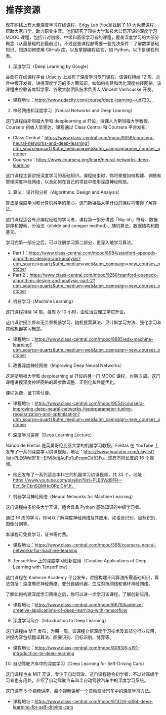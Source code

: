# 推荐资源

现在网络上有大量深度学习在线课程，Edgy Lab 为大家找到了 10 大免费课程，帮助大家自学，助力职业生涯。他们研究了顶尖大学和技术公司开设的深度学习 MOOC 课程，包括针对初级、中级和高级学习者的课程，覆盖深度学习的大部分概念（从最基础的到最前沿）。不过这些课程都需要一些先决条件：了解数学基础知识、知道如何使用 GitHub 库，以及掌握编程语言，如 Python。以下是课程列表。

1. 深度学习（Deep Learning by Google）

谷歌在在线课程平台 Udacity 上发布了深度学习专门课程。该课程持续 12 周，适合中级开发者，讲授深度学习的多方面知识，如如何构建和优化深度神经网络。该课程由谷歌首席科学家、谷歌大脑团队技术负责人 Vincent Vanhoucke 开发。

* 课程地址：https://www.udacity.com/course/deep-learning—ud730。

2. 神经网络和深度学习（Neural Networks and Deep Learning）

这门课程由斯坦福大学和 deeplearning.ai 开设，授课人为斯坦福大学教授、Coursera 创始人吴恩达，课程通过 Class Central 和 Coursera 平台发布。
* Class Central：https://www.class-central.com/mooc/9058/coursera-neural-networks-and-deep-learning?utm_source=quartz&utm_medium=web&utm_campaign=new_courses_october
* Coursera：https://www.coursera.org/learn/neural-networks-deep-learning

这门课程主要讲授深度学习的基础知识。课程结束时，你将掌握如何构建、训练和管理深度神经网络，以及如何在自己的项目中使用深度神经网络。

3. 算法：设计和分析（Algorithms: Design and Analysis）

算法是深度学习和计算机科学的核心，这门斯坦福大学开设的课程将带你了解算法。

这门课程适合有点编程经验的学习者，课程第一部分讲述「Big-oh」符号、数据排序和搜索、分治法（divide and conquer method）、随机算法、数据结构和图基元。

学习完第一部分之后，可以注册学习第二部分，更深入地学习算法。

* Part 1：https://www.class-central.com/mooc/8984/stanford-openedx-algorithms-design-and-analysis?utm_source=quartz&utm_medium=web&utm_campaign=new_courses_october
* Part 2：https://www.class-central.com/mooc/9250/stanford-openedx-algorithms-design-and-analysis-part-2?utm_source=quartz&utm_medium=web&utm_campaign=new_courses_october

4. 机器学习（Machine Learning）

这门课程持续 14 周，每周 8-10 小时，由佐治亚理工学院开设。

这门课讲授监督和无监督机器学习、随机搜索算法、贝叶斯学习方法、强化学习和其他机器学习概念。

* 课程地址：https://www.class-central.com/mooc/8995/edx-machine-learning?utm_source=quartz&utm_medium=web&utm_campaign=new_courses_october

5. 改善深度神经网络（Improving Deep Neural Networks）

这是斯坦福大学和 deeplearning.ai 开设的另一门 MOOC 课程，为期 3 周。这门课程讲授深度神经网络的超参数调整、正则化和性能优化。

课程免费，证书需付费。

* 课程地址：https://www.class-central.com/mooc/9054/coursera-improving-deep-neural-networks-hyperparameter-tuning-regularization-and-optimization?utm_source=quartz&utm_medium=web&utm_campaign=new_courses_october

6. 深度学习讲座（Deep Learning Lecture）

Nando de Freitas 是英属哥伦比亚大学的机器学习教授。Freitas 在 YouTube 上发布了一系列深度学习讲课视频，地址：https://www.youtube.com/playlist?list=PLE6Wd9FR—EfW8dtjAuPoTuPcqmOV53Fu。现有不同长度的 16 个视频。

* 他还发布了一系列适合本科生的机器学习讲课视频，共 33 个。地址：https://www.youtube.com/playlist?list=PLE6Wd9FR—Ecf_5nCbnSQMHqORpiChfJf。

7. 机器学习神经网络（Neural Networks for Machine Learning）

这门课程由多伦多大学开设，适合具备 Python 基础知识的中级学习者。

通过 16 周的学习，你可以了解深度神经网络及其应用，如语音识别、目标识别、图像分割等。

本课程可免费学习，证书需付费。

* 课程地址：https://www.class-central.com/mooc/398/coursera-neural-networks-for-machine-learning

8. TensorFlow 上的深度学习创新应用（Creative Applications of Deep Learning with TensorFlow）

这门课程在 Kadenze Academy 平台发布，讲授构建不同算法所需基础知识，算法包括：深度卷积神经网络、变分自编码器、生成对抗网络和循环神经网络。

了解如何构建深度学习网络之后，你可以进一步学习该课程，了解创新应用。

* 课程地址：https://www.class-central.com/mooc/6679/kadenze-creative-applications-of-deep-learning-with-tensorflow

9. 深度学习简介（Introduction to Deep Learning）

这门课程由 MIT 发布，为期一周。该课程介绍深度学习技术及其部分行业应用，讲授内容包括翻译算法、图像识别、目标识别、博弈等。

* 课程地址：https://www.class-central.com/mooc/8083/6-s191-introduction-to-deep-learning

10. 自动驾驶汽车中的深度学习（Deep Learning for Self-Driving Cars）

这门课程也由 MIT 开设，专注于自动驾驶。这门课程适合初学者，不过对高级学习者也有用处，介绍了自动驾驶汽车和半自动驾驶汽车中的深度学习系统。

这门课有 5 个视频讲座，每个视频讲解一个自动驾驶汽车中的深度学习方法。

* 课程地址：https://www.class-central.com/mooc/8132/6-s094-deep-learning-for-self-driving-cars 


